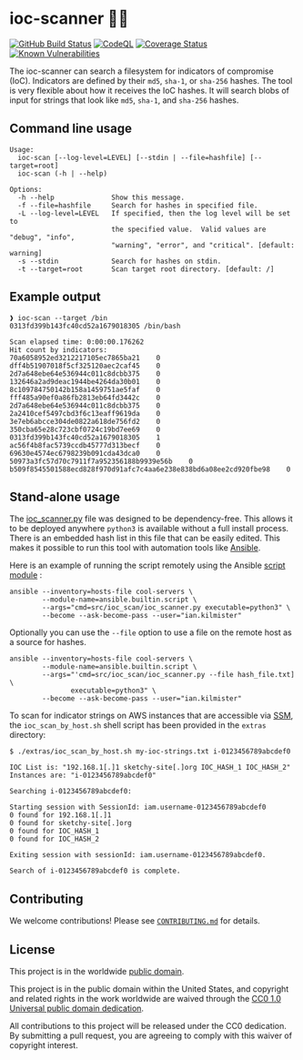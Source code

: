 # ioc-scanner 🔎🆖 #

[![GitHub Build Status](https://github.com/cisagov/ioc-scanner/workflows/build/badge.svg)](https://github.com/cisagov/ioc-scanner/actions)
[![CodeQL](https://github.com/cisagov/ioc-scanner/workflows/CodeQL/badge.svg)](https://github.com/cisagov/ioc-scanner/actions/workflows/codeql-analysis.yml)
[![Coverage Status](https://coveralls.io/repos/github/cisagov/ioc-scanner/badge.svg?branch=develop)](https://coveralls.io/github/cisagov/ioc-scanner?branch=develop)
[![Known Vulnerabilities](https://snyk.io/test/github/cisagov/ioc-scanner/develop/badge.svg)](https://snyk.io/test/github/cisagov/ioc-scanner)

The ioc-scanner can search a filesystem for indicators of compromise (IoC).
Indicators are defined by their `md5`, `sha-1`, or `sha-256` hashes.  The tool
is very flexible about how it receives the IoC hashes.  It will search blobs of
input for strings that look like `md5`, `sha-1`, and `sha-256` hashes.

## Command line usage ##

```console
Usage:
  ioc-scan [--log-level=LEVEL] [--stdin | --file=hashfile] [--target=root]
  ioc-scan (-h | --help)

Options:
  -h --help              Show this message.
  -f --file=hashfile     Search for hashes in specified file.
  -L --log-level=LEVEL   If specified, then the log level will be set to
                         the specified value.  Valid values are "debug", "info",
                         "warning", "error", and "critical". [default: warning]
  -s --stdin             Search for hashes on stdin.
  -t --target=root       Scan target root directory. [default: /]
```

## Example output ##

```console
❱ ioc-scan --target /bin
0313fd399b143fc40cd52a1679018305 /bin/bash

Scan elapsed time: 0:00:00.176262
Hit count by indicators:
70a6058952ed3212217105ec7865ba21    0
dff4b51907018f5cf325120aec2caf45    0
2d7a648ebe64e536944c011c8dcbb375    0
132646a2ad9deac1944be4264da30b01    0
8c109784750142b158a1459751ae5faf    0
fff485a90ef0a86fb2813eb64fd3442c    0
2d7a648ebe64e536944c011c8dcbb375    0
2a2410cef5497cbd3f6c13eaff9619da    0
3e7eb6abcce304de0822a618de756fd2    0
350cba65e28c723cbf0724c19bd7ee69    0
0313fd399b143fc40cd52a1679018305    1
ac56f4b8fac5739ccdb45777d313becf    0
69630e4574ec6798239b091cda43dca0    0
50973a3fc57d70c7911f7a952356188b9939e56b    0
b509f8545501588ecd828f970d91afc7c4aa6e238e838bd6a08ee2cd920fbe98    0
```

## Stand-alone usage ##

The [ioc_scanner.py](src/ioc_scan/ioc_scanner.py) file was designed to be
dependency-free.  This allows it to be deployed anywhere `python3` is
available without a full install process.  There is an embedded hash
list in this file that can be easily edited.  This makes it possible to run
this tool with automation tools like [Ansible](https://www.ansible.com).

Here is an example of running the script remotely using the Ansible
[script module](https://docs.ansible.com/ansible/latest/modules/script_module.html)
:

```console
ansible --inventory=hosts-file cool-servers \
        --module-name=ansible.builtin.script \
        --args="cmd=src/ioc_scan/ioc_scanner.py executable=python3" \
        --become --ask-become-pass --user="ian.kilmister"
```

Optionally you can use the `--file` option to use a file on the remote host as a
source for hashes.

```console
ansible --inventory=hosts-file cool-servers \
        --module-name=ansible.builtin.script \
        --args="'cmd=src/ioc_scan/ioc_scanner.py --file hash_file.txt] \
               executable=python3" \
        --become --ask-become-pass --user="ian.kilmister"
```

To scan for indicator strings on AWS instances that are accessible via
[SSM](https://docs.aws.amazon.com/systems-manager/latest/userguide/what-is-systems-manager.html),
the `ioc_scan_by_host.sh` shell script has been provided in the `extras`
directory:

```console
$ ./extras/ioc_scan_by_host.sh my-ioc-strings.txt i-0123456789abcdef0

IOC List is: "192.168.1[.]1 sketchy-site[.]org IOC_HASH_1 IOC_HASH_2"
Instances are: "i-0123456789abcdef0"

Searching i-0123456789abcdef0:

Starting session with SessionId: iam.username-0123456789abcdef0
0 found for 192.168.1[.]1
0 found for sketchy-site[.]org
0 found for IOC_HASH_1
0 found for IOC_HASH_2

Exiting session with sessionId: iam.username-0123456789abcdef0.

Search of i-0123456789abcdef0 is complete.
```

## Contributing ##

We welcome contributions!  Please see [`CONTRIBUTING.md`](CONTRIBUTING.md) for
details.

## License ##

This project is in the worldwide [public domain](LICENSE).

This project is in the public domain within the United States, and
copyright and related rights in the work worldwide are waived through
the [CC0 1.0 Universal public domain
dedication](https://creativecommons.org/publicdomain/zero/1.0/).

All contributions to this project will be released under the CC0
dedication. By submitting a pull request, you are agreeing to comply
with this waiver of copyright interest.
